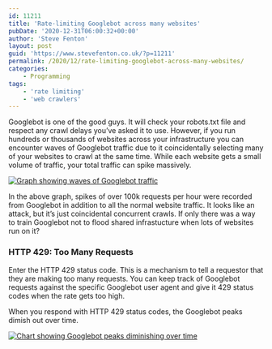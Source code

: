 ```yaml
---
id: 11211
title: 'Rate-limiting Googlebot across many websites'
pubDate: '2020-12-31T06:00:32+00:00'
author: 'Steve Fenton'
layout: post
guid: 'https://www.stevefenton.co.uk/?p=11211'
permalink: /2020/12/rate-limiting-googlebot-across-many-websites/
categories:
    - Programming
tags:
    - 'rate limiting'
    - 'web crawlers'
---
```


Googlebot is one of the good guys. It will check your robots.txt file and respect any crawl delays you’ve asked it to use. However, if you run hundreds or thousands of websites across your infrastructure you can encounter waves of Googlebot traffic due to it coincidentally selecting many of your websites to crawl at the same time. While each website gets a small volume of traffic, your total traffic can spike massively.

[![Graph showing waves of Googlebot traffic](https://www.stevefenton.co.uk/wp-content/uploads/2020/12/googlebot-traffic-waves.jpg)](https://www.stevefenton.co.uk/2020/12/rate-limiting-googlebot-across-many-websites/googlebot-traffic-waves/)

In the above graph, spikes of over 100k requests per hour were recorded from Googlebot in addition to all the normal website traffic. It looks like an attack, but it’s just coincidental concurrent crawls. If only there was a way to train Googlebot not to flood shared infrastucture when lots of websites run on it?

### HTTP 429: Too Many Requests

Enter the HTTP 429 status code. This is a mechanism to tell a requestor that they are making too many requests. You can keep track of Googlebot requests against the specific Googlebot user agent and give it 429 status codes when the rate gets too high.

When you respond with HTTP 429 status codes, the Googlebot peaks dimish out over time.

[![Chart showing Googlebot peaks diminishing over time](https://www.stevefenton.co.uk/wp-content/uploads/2020/12/googlebot-responding-to-http-429-over-a-week.jpg)](https://www.stevefenton.co.uk/2020/12/rate-limiting-googlebot-across-many-websites/googlebot-responding-to-http-429-over-a-week/)